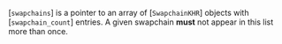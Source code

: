 [`swapchains`] is a pointer to an array of [`SwapchainKHR`]
objects with [`swapchain_count`] entries.
A given swapchain  **must**  not appear in this list more than once.